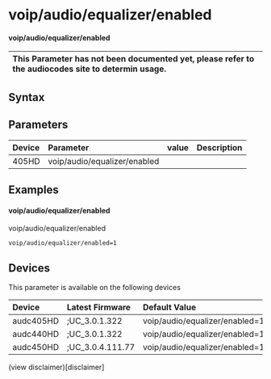 ﻿---
description: voip/audio/equalizer/enabled
search: false
---

# voip/audio/equalizer/enabled

#### voip/audio/equalizer/enabled


| This Parameter has not been documented yet, please refer to the audiocodes site to determin usage.  | 
| :--- |

## Syntax

## Parameters
|Device|Parameter|value|Description|
|:---|:---|:---|:---|
| 405HD | voip/audio/equalizer/enabled |  |  |

## Examples
#### voip/audio/equalizer/enabled

voip/audio/equalizer/enabled

```
voip/audio/equalizer/enabled=1
```

## Devices
This parameter is available on the following devices

| Device | Latest Firmware | Default Value |
|:---|:---|:---|
| audc405HD | ;UC_3.0.1.322 | voip/audio/equalizer/enabled=1 
| audc440HD | ;UC_3.0.1.322 | voip/audio/equalizer/enabled=1 
| audc450HD | ;UC_3.0.4.111.77 | voip/audio/equalizer/enabled=1 

(view disclaimer)[disclaimer]
